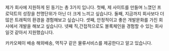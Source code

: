 제가 회사에 지원하게 된 동기는 총 3가지 입니다.
첫째, 제 사이트를 만들며 느꼈던 프로덕트의 성장을 천명단위가 아닌 더 크게 느끼고 싶습니다.
둘째, 지금까지 회사보다 더 많은 트래픽의 환경을 경험해보고 싶습니다.
셋째, 안정적이고 좋은 개발문화를 가진 회사에서 개발을 해보고 싶습니다.
넷째 직,간접적으로도 블록체인을 경험할 수 있는 회사일것 같아서 지원했습니다.

카카오페이 배송
해외배송, 역직구 같은 물류서비스를 제공한다고 알고 있습니다.
